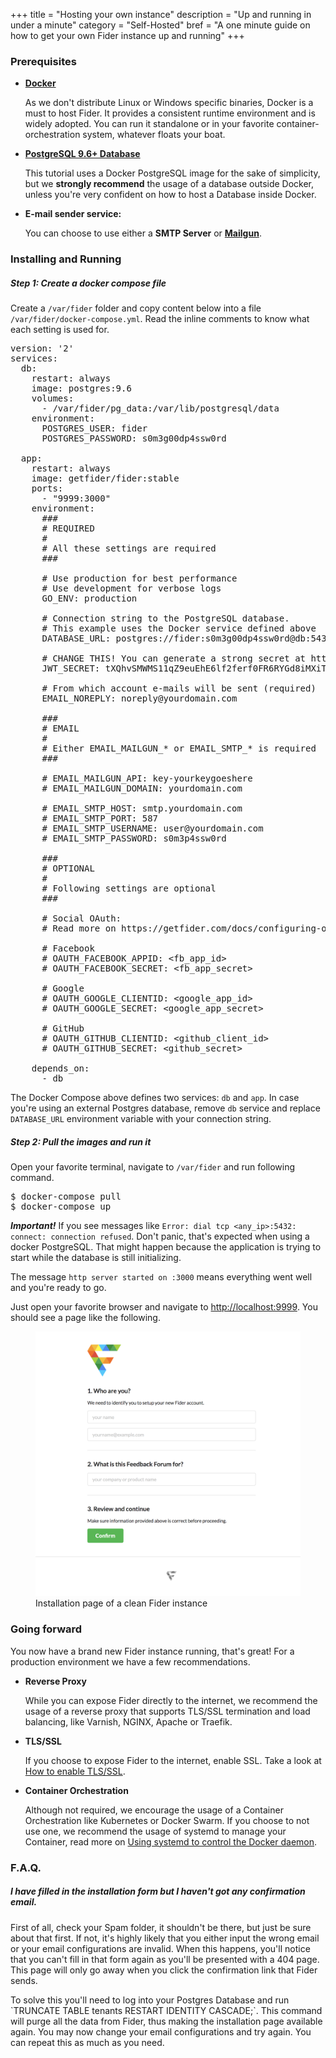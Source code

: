 +++
title = "Hosting your own instance"
description = "Up and running in under a minute"
category = "Self-Hosted"
bref = "A one minute guide on how to get your own Fider instance up and running"
+++

<h3>Prerequisites</h3>

<ul>
<li>
  <b><a href="https://www.docker.com/" target="_blank">Docker</a></b>
  <p>As we don't distribute Linux or Windows specific binaries, Docker is a must to host Fider. It provides a consistent runtime environment and is widely adopted. You can run it standalone or in your favorite container-orchestration system, whatever floats your boat.</p>
</li> 
<li>
  <b><a href="https://www.postgresql.org" target="_blank">PostgreSQL 9.6+ Database</a></b>
  <p>This tutorial uses a Docker PostgreSQL image for the sake of simplicity, but we <strong>strongly recommend</strong> the usage of a database outside Docker, unless you're very confident on how to host a Database inside Docker.</p>
</li> 
<li>
  <b>E-mail sender service:</b>
  <p>You can choose to use either a <b>SMTP Server</b> or <b><a href="https://www.mailgun.com/" target="_blank">Mailgun</a></b>.</p>
</li>
</ul>

<h3>Installing and Running</h3>

<h5>Step 1: Create a docker compose file</h5>

<p>
Create a <code>/var/fider</code> folder and copy content below into a file <code>/var/fider/docker-compose.yml</code>.
Read the inline comments to know what each setting is used for. 
</p>

<pre>
version: '2'
services:
  db:
    restart: always
    image: postgres:9.6
    volumes:
      - /var/fider/pg_data:/var/lib/postgresql/data
    environment:
      POSTGRES_USER: fider
      POSTGRES_PASSWORD: s0m3g00dp4ssw0rd

  app:
    restart: always
    image: getfider/fider:stable
    ports:
      - "9999:3000"
    environment:
      ###
      # REQUIRED
      #
      # All these settings are required
      ###

      # Use production for best performance
      # Use development for verbose logs
      GO_ENV: production
      
      # Connection string to the PostgreSQL database. 
      # This example uses the Docker service defined above
      DATABASE_URL: postgres://fider:s0m3g00dp4ssw0rd@db:5432/fider?sslmode=disable
      
      # CHANGE THIS! You can generate a strong secret at https://randomkeygen.com/
      JWT_SECRET: tXQhvSMWMS11qZ9euEhE6lf2ferf0FR6RYGd8iMXiTxxXtJ1XDVdTXPaLtV12ZGp

      # From which account e-mails will be sent (required)
      EMAIL_NOREPLY: noreply@yourdomain.com

      ###
      # EMAIL
      #
      # Either EMAIL_MAILGUN_* or EMAIL_SMTP_* is required
      ###

      # EMAIL_MAILGUN_API: key-yourkeygoeshere
      # EMAIL_MAILGUN_DOMAIN: yourdomain.com

      # EMAIL_SMTP_HOST: smtp.yourdomain.com
      # EMAIL_SMTP_PORT: 587
      # EMAIL_SMTP_USERNAME: user@yourdomain.com
      # EMAIL_SMTP_PASSWORD: s0m3p4ssw0rd
      
      ###
      # OPTIONAL
      #
      # Following settings are optional
      ###

      # Social OAuth: 
      # Read more on https://getfider.com/docs/configuring-oauth/

      # Facebook
      # OAUTH_FACEBOOK_APPID: &lt;fb_app_id&gt;
      # OAUTH_FACEBOOK_SECRET: &lt;fb_app_secret&gt;

      # Google
      # OAUTH_GOOGLE_CLIENTID: &lt;google_app_id&gt;
      # OAUTH_GOOGLE_SECRET: &lt;google_app_secret&gt;

      # GitHub
      # OAUTH_GITHUB_CLIENTID: &lt;github_client_id&gt;
      # OAUTH_GITHUB_SECRET: &lt;github_secret&gt;

    depends_on:
      - db
</pre>

<p>The Docker Compose above defines two services: <code>db</code> and <code>app</code>. In case you're using an external Postgres database, remove <code>db</code> service and replace <code>DATABASE_URL</code> environment variable with your connection string.</p>

<h5>Step 2: Pull the images and run it</h5>

<p>Open your favorite terminal, navigate to <code>/var/fider</code> and run following command.</p>

<pre>
$ docker-compose pull
$ docker-compose up
</pre>

<p><i><b>Important!</b></i> If you see messages like <code>Error: dial tcp &lt;any_ip&gt;:5432: connect: connection refused</code>. Don't panic, that's expected when using a docker PostgreSQL. That might happen because the application is trying to start while the database is still initializing.</p>

<p>The message <code>http server started on :3000</code> means everything went well and you're ready to go.</p>

<p>Just open your favorite browser and navigate to <a href="http://localhost:9999">http://localhost:9999</a>. You should see a page like the following.</p>

<figure>
    <img src="/images/docs/fider-clean-install.png" />
    <figcaption>Installation page of a clean Fider instance</figcaption>
</figure>

<h3>Going forward</h3>

<p>You now have a brand new Fider instance running, that's great! For a production environment we have a few recommendations.</p>

<ul>
  <li>
    <b>Reverse Proxy</b>
    <p>While you can expose Fider directly to the internet, we recommend the usage of a reverse proxy that supports TLS/SSL termination and load balancing, like Varnish, NGINX, Apache or Traefik.</p>
  </li>
  <li>
    <b>TLS/SSL</b>
    <p>If you choose to expose Fider to the internet, enable SSL. Take a look at <a href="/docs/how-to-enable-ssl" target="_blank">How to enable TLS/SSL</a>.</p>
  </li>
  <li>
    <b>Container Orchestration</b>
    <p>Although not required, we encourage the usage of a Container Orchestration like Kubernetes or Docker Swarm. If you choose to not use one, we recommend the usage of systemd to manage your Container, read more on <a href="https://success.docker.com/article/using-systemd-to-control-the-docker-daemon" target="_blank">Using systemd to control the Docker daemon</a>.</p>
  </li>
</ul>

<h3>F.A.Q.</h3>

<h5>I have filled in the installation form but I haven't got any confirmation email.</h5>
<p>First of all, check your Spam folder, it shouldn't be there, but just be sure about that first. If not, it's highly likely that you either input the wrong email or your email configurations are invalid. When this happens, you'll notice that you can't fill in that form again as you'll be presented with a 404 page. This page will only go away when you click the confirmation link that Fider sends.</p>
<p>To solve this you'll need to log into your Postgres Database and run `TRUNCATE TABLE tenants RESTART IDENTITY CASCADE;`. This command will purge all the data from Fider, thus making the installation page available again. You may now change your email configurations and try again. You can repeat this as much as you need.</p>